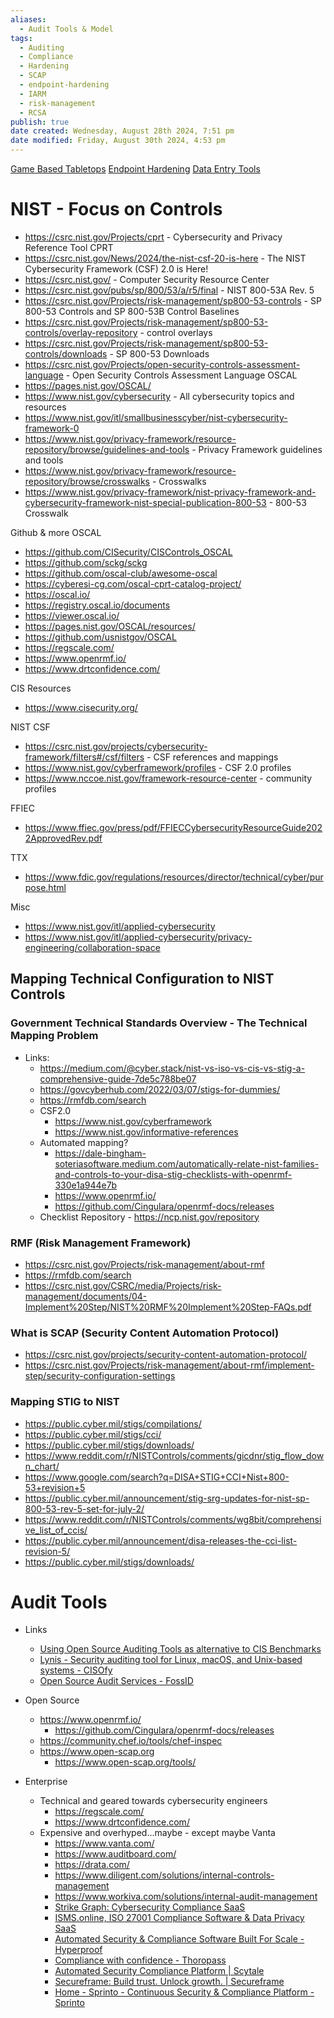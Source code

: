 ```yaml
---
aliases:
  - Audit Tools & Model
tags:
  - Auditing
  - Compliance
  - Hardening
  - SCAP
  - endpoint-hardening
  - IARM
  - risk-management
  - RCSA
publish: true
date created: Wednesday, August 28th 2024, 7:51 pm
date modified: Friday, August 30th 2024, 4:53 pm
---
```


[Game Based Tabletops](../../Game-Based%20Tabletops/Game-Based%20Tabletops.md)
[Endpoint Hardening](../../Endpoint%20Hardening/Endpoint%20Hardening.md)
[Data Entry Tools](../../../📁%2003%20-%20Curations,%20Stacks/⬇%20Tech%20Dropzone/Data%20Entry%20Tools/Data%20Entry%20Tools.md)

# NIST - Focus on Controls

- https://csrc.nist.gov/Projects/cprt - Cybersecurity and Privacy Reference Tool CPRT
- https://csrc.nist.gov/News/2024/the-nist-csf-20-is-here - The NIST Cybersecurity Framework (CSF) 2.0 is Here!
- https://csrc.nist.gov/ - Computer Security Resource Center
- https://csrc.nist.gov/pubs/sp/800/53/a/r5/final - NIST 800-53A Rev. 5
- https://csrc.nist.gov/Projects/risk-management/sp800-53-controls - SP 800-53 Controls and SP 800-53B Control Baselines
- https://csrc.nist.gov/Projects/risk-management/sp800-53-controls/overlay-repository - control overlays
- https://csrc.nist.gov/Projects/risk-management/sp800-53-controls/downloads - SP 800-53 Downloads
- https://csrc.nist.gov/Projects/open-security-controls-assessment-language - Open Security Controls Assessment Language OSCAL
- https://pages.nist.gov/OSCAL/
- https://www.nist.gov/cybersecurity - All cybersecurity topics and resources
- https://www.nist.gov/itl/smallbusinesscyber/nist-cybersecurity-framework-0
- https://www.nist.gov/privacy-framework/resource-repository/browse/guidelines-and-tools - Privacy Framework guidelines and tools
- https://www.nist.gov/privacy-framework/resource-repository/browse/crosswalks - Crosswalks
- https://www.nist.gov/privacy-framework/nist-privacy-framework-and-cybersecurity-framework-nist-special-publication-800-53 - 800-53 Crosswalk

Github & more OSCAL

- https://github.com/CISecurity/CISControls_OSCAL
- https://github.com/sckg/sckg
- https://github.com/oscal-club/awesome-oscal
- https://cyberesi-cg.com/oscal-cprt-catalog-project/
- https://oscal.io/
- https://registry.oscal.io/documents
- https://viewer.oscal.io/
- https://pages.nist.gov/OSCAL/resources/
- https://github.com/usnistgov/OSCAL
- https://regscale.com/
- https://www.openrmf.io/
- https://www.drtconfidence.com/

CIS Resources
- https://www.cisecurity.org/
    

NIST CSF
- https://csrc.nist.gov/projects/cybersecurity-framework/filters#/csf/filters - CSF references and mappings
- https://www.nist.gov/cyberframework/profiles - CSF 2.0 profiles
- https://www.nccoe.nist.gov/framework-resource-center - community profiles

FFIEC
- https://www.ffiec.gov/press/pdf/FFIECCybersecurityResourceGuide2022ApprovedRev.pdf

TTX 
- https://www.fdic.gov/regulations/resources/director/technical/cyber/purpose.html

Misc
- https://www.nist.gov/itl/applied-cybersecurity
- https://www.nist.gov/itl/applied-cybersecurity/privacy-engineering/collaboration-space
    

## Mapping Technical Configuration to NIST Controls

### Government Technical Standards Overview - The Technical Mapping Problem

- Links:
    - https://medium.com/@cyber.stack/nist-vs-iso-vs-cis-vs-stig-a-comprehensive-guide-7de5c788be07
    - https://govcyberhub.com/2022/03/07/stigs-for-dummies/
    - https://rmfdb.com/search
    - CSF2.0
        - https://www.nist.gov/cyberframework
        - https://www.nist.gov/informative-references
    - Automated mapping?
        - https://dale-bingham-soteriasoftware.medium.com/automatically-relate-nist-families-and-controls-to-your-disa-stig-checklists-with-openrmf-330e1a944e7b
        - https://www.openrmf.io/
        - https://github.com/Cingulara/openrmf-docs/releases
    - Checklist Repository - https://ncp.nist.gov/repository

### RMF (Risk Management Framework)

- https://csrc.nist.gov/Projects/risk-management/about-rmf
- https://rmfdb.com/search
- https://csrc.nist.gov/CSRC/media/Projects/risk-management/documents/04-Implement%20Step/NIST%20RMF%20Implement%20Step-FAQs.pdf

### What is SCAP (Security Content Automation Protocol)

- https://csrc.nist.gov/projects/security-content-automation-protocol/
- https://csrc.nist.gov/Projects/risk-management/about-rmf/implement-step/security-configuration-settings

### Mapping STIG to NIST

- https://public.cyber.mil/stigs/compilations/
- https://public.cyber.mil/stigs/cci/
- https://public.cyber.mil/stigs/downloads/
- https://www.reddit.com/r/NISTControls/comments/gicdnr/stig_flow_down_chart/
- https://www.google.com/search?q=DISA+STIG+CCI+Nist+800-53+revision+5
- https://public.cyber.mil/announcement/stig-srg-updates-for-nist-sp-800-53-rev-5-set-for-july-2/
- https://www.reddit.com/r/NISTControls/comments/wg8bit/comprehensive_list_of_ccis/
- https://public.cyber.mil/announcement/disa-releases-the-cci-list-revision-5/
- https://public.cyber.mil/stigs/downloads/

# Audit Tools

- Links
	- [Using Open Source Auditing Tools as alternative to CIS Benchmarks](https://linux-audit.com/using-open-source-auditing-tools-as-alternative-for-cis-benchmarks/)
	- [Lynis - Security auditing tool for Linux, macOS, and Unix-based systems - CISOfy](https://cisofy.com/lynis/) 
	- [Open Source Audit Services - FossID](https://fossid.com/service/open-source-audit/)

- Open Source
	- https://www.openrmf.io/
		- https://github.com/Cingulara/openrmf-docs/releases
	- https://community.chef.io/tools/chef-inspec
	- https://www.open-scap.org
		- https://www.open-scap.org/tools/

- Enterprise
	- Technical and geared towards cybersecurity engineers
		- https://regscale.com/
		- https://www.drtconfidence.com/
	- Expensive and overhyped...maybe - except maybe Vanta
		- https://www.vanta.com/ 
		- https://www.auditboard.com/
		- https://drata.com/
		- https://www.diligent.com/solutions/internal-controls-management
		- https://www.workiva.com/solutions/internal-audit-management
		- [Strike Graph: Cybersecurity Compliance SaaS](https://www.strikegraph.com/)
		- [ISMS.online, ISO 27001 Compliance Software &amp; Data Privacy SaaS](https://www.isms.online/)
		- [Automated Security &amp; Compliance Software Built For Scale - Hyperproof](https://hyperproof.io/)
		- [Compliance with confidence - Thoropass](https://thoropass.com/)
		- [Automated Security Compliance Platform | Scytale](https://scytale.ai/)
		- [Secureframe: Build trust. Unlock growth. | Secureframe](https://secureframe.com/)
		- [Home - Sprinto - Continuous Security &amp; Compliance Platform - Sprinto](https://sprinto.com/)